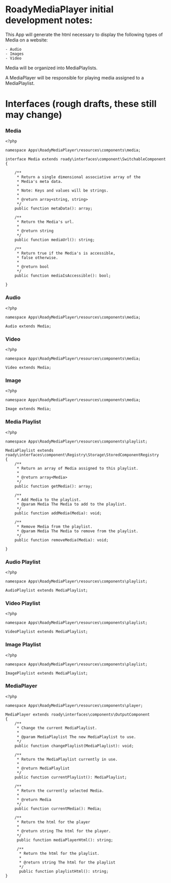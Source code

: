 # RoadyMediaPlayer initial development notes:

This App will generate the html necessary to display the following
types of Media on a website:

    - Audio
    - Images
    - Video

Media will be organized into MediaPlaylists.

A MediaPlayer will be responsible for playing media assigned to a
MediaPlaylist.

# Interfaces (rough drafts, these still may change)

### Media

```
<?php

namespace Apps\RoadyMediaPlayer\resources\components\media;

interface Media extends roady\interfaces\component\SwitchableComponent
{

    /** 
     * Return a single dimensional associative array of the 
     * Media's meta data. 
     * 
     * Note: Keys and values will be strings.
     *
     * @return array<string, string>
     */
    public function metaData(): array;

    /** 
     * Return the Media's url.
     * 
     * @return string 
     */
    public function mediaUrl(): string;

    /** 
     * Return true if the Media's is accessible, 
     * false otherwise. 
     * 
     * @return bool
     */
    public function mediaIsAccessible(): bool;

}
```
### Audio
```
<?php

namespace Apps\RoadyMediaPlayer\resources\components\media;

Audio extends Media;
```

### Video 
```
<?php

namespace Apps\RoadyMediaPlayer\resources\components\media;

Video extends Media;
```

### Image
```
<?php

namespace Apps\RoadyMediaPlayer\resources\components\media;

Image extends Media;
```

### Media Playlist

```
<?php

namespace Apps\RoadyMediaPlayer\resources\components\playlist;

MediaPlaylist extends roady\interfaces\component\Registry\Storage\StoredComponentRegistry
{
    /** 
     * Return an array of Media assigned to this playlist.
     *
     * @return array<Media>
     */
    public function getMedia(): array;
    
    /**
     * Add Media to the playlist.
     * @param Media The Media to add to the playlist.
     */
    public function addMedia(Media): void;

    /**
     * Remove Media from the playlist.
     * @param Media The Media to remove from the playlist.
     */
    public function removeMedia(Media): void;

}
```

### Audio Playlist
```
<?php

namespace Apps\RoadyMediaPlayer\resources\components\playlist;

AudioPlaylist extends MediaPlaylist;
```
### Video Playlist
```
<?php

namespace Apps\RoadyMediaPlayer\resources\components\playlist;

VideoPlaylist extends MediaPlaylist;
```

### Image Playlist
```
<?php

namespace Apps\RoadyMediaPlayer\resources\components\playlist;

ImagePlaylist extends MediaPlaylist;
```

### MediaPlayer
```
<?php

namespace Apps\RoadyMediaPlayer\resources\components\player;

MediaPlayer extends roady\interfaces\components\OutputComponent
{
    /** 
     * Change the current MediaPlaylist.
     *
     * @param MediaPlaylist The new MediaPlaylist to use.
     */
    public function changePlaylist(MediaPlaylist): void;
    
    /**
     * Return the MediaPlaylist currently in use. 
     *
     * @return MediaPlaylist
     */
    public function currentPlaylist(): MediaPlaylist;

    /**
     * Return the currently selected Media.
     *
     * @return Media
     */
    public function currentMedia(): Media;

    /**
     * Return the html for the player
     * 
     * @return string The html for the player.
     */
     public function mediaPlayerHtml(): string;

     /** 
      * Return the html for the playlist.
      *
      * @return string The html for the playlist
      */
      public function playlistHtml(): string;
}
```

